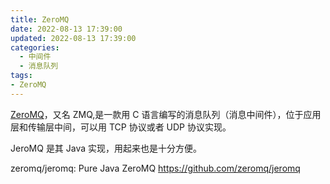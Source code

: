 ```yaml
---
title: ZeroMQ
date: 2022-08-13 17:39:00
updated: 2022-08-13 17:39:00
categories:
  - 中间件
  - 消息队列
tags:
- ZeroMQ
---
```


[ZeroMQ](https://so.csdn.net/so/search?q=ZeroMQ&spm=1001.2101.3001.7020)，又名 ZMQ,是一款用 C 语言编写的消息队列（消息中间件），位于应用层和传输层中间，可以用 TCP 协议或者 UDP 协议实现。

JeroMQ 是其 Java 实现，用起来也是十分方便。

zeromq/jeromq: Pure Java ZeroMQ
<https://github.com/zeromq/jeromq>

<!-- more -->
